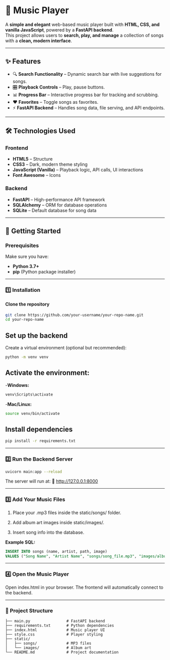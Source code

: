 # 🎵 Music Player

A **simple and elegant** web-based music player built with **HTML, CSS, and vanilla JavaScript**, powered by a **FastAPI backend**.  
This project allows users to **search, play, and manage** a collection of songs with a **clean, modern interface**.

---

## ✨ Features

- 🔍 **Search Functionality** – Dynamic search bar with live suggestions for songs.
- 🎛 **Playback Controls** – Play, pause buttons.
- 📊 **Progress Bar** – Interactive progress bar for tracking and scrubbing.
- ❤️ **Favorites** – Toggle songs as favorites.
- ⚡ **FastAPI Backend** – Handles song data, file serving, and API endpoints.

---

## 🛠 Technologies Used

### **Frontend**
- **HTML5** – Structure
- **CSS3** – Dark, modern theme styling
- **JavaScript (Vanilla)** – Playback logic, API calls, UI interactions
- **Font Awesome** – Icons

### **Backend**
- **FastAPI** – High-performance API framework
- **SQLAlchemy** – ORM for database operations
- **SQLite** – Default database for song data

---

## 🚀 Getting Started

### **Prerequisites**
Make sure you have:
- **Python 3.7+**
- **pip** (Python package installer)

---

### **1️⃣ Installation**

#### **Clone the repository**
```bash
git clone https://github.com/your-username/your-repo-name.git
cd your-repo-name
```

## **Set up the backend**

Create a virtual environment (optional but recommended):
```bash
python -m venv venv
```

## Activate the environment:

-**Windows:**
```bash
venv\Scripts\activate
```

-**Mac/Linux:**
```bash
source venv/bin/activate
```

## **Install dependencies**
```bash
pip install -r requirements.txt
```
---

### **2️⃣ Run the Backend Server**
```bash
uvicorn main:app --reload
```

The server will run at:
📍 http://127.0.0.1:8000

---

### **3️⃣ Add Your Music Files**

1. Place your .mp3 files inside the static/songs/ folder.

2. Add album art images inside static/images/.

3. Insert song info into the database.

**Example SQL:**
```sql
INSERT INTO songs (name, artist, path, image) 
VALUES ("Song Name", "Artist Name", "songs/song_file.mp3", "images/album_art.png");
```

---

### **4️⃣ Open the Music Player**

Open index.html in your browser.
The frontend will automatically connect to the backend.

---


### **📂 Project Structure**
```structure
├── main.py                # FastAPI backend
├── requirements.txt       # Python dependencies
├── index.html             # Music player UI
├── style.css              # Player styling
├── static/
│   ├── songs/             # MP3 files
│   └── images/            # Album art
└── README.md              # Project documentation
```
